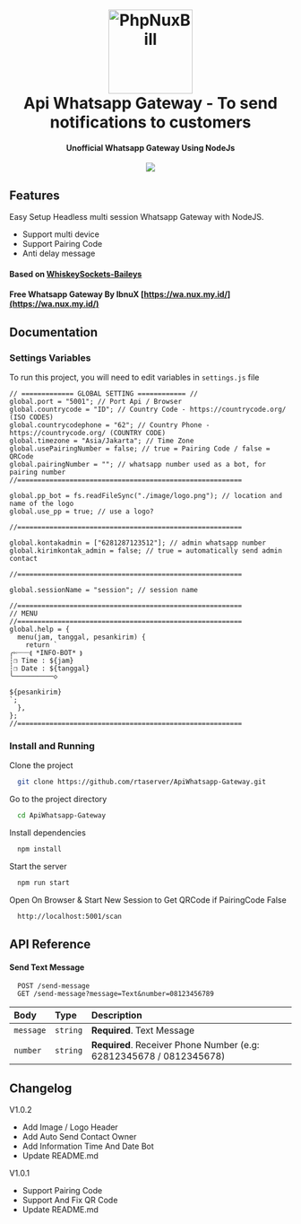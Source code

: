 <h1 align="center">
  <img src="https://upload.wikimedia.org/wikipedia/commons/thumb/6/6b/WhatsApp.svg/240px-WhatsApp.svg.png" alt="PhpNuxBill" width="150">
  <br>Api Whatsapp Gateway - To send notifications to customers<br>
</h1>

<h4 align="center">Unofficial Whatsapp Gateway Using NodeJs</h4>

<p align="center">
  <a href="https://github.com/rtaserver/ApiWhatsapp-Gateway/releases">
    <img src="https://img.shields.io/github/release/rtaserver/ApiWhatsapp-Gateway/all.svg?style=flat-square">
  </a>
</p>

## Features

Easy Setup Headless multi session Whatsapp Gateway with NodeJS.

- Support multi device
- Support Pairing Code
- Anti delay message

<p>

#### Based on [WhiskeySockets-Baileys](https://github.com/WhiskeySockets/Baileys)

#### Free Whatsapp Gateway By IbnuX [https://wa.nux.my.id/](https://wa.nux.my.id/)

<p>

## Documentation

### Settings Variables

To run this project, you will need to edit variables in `settings.js` file

```
// ============= GLOBAL SETTING ============ //
global.port = "5001"; // Port Api / Browser
global.countrycode = "ID"; // Country Code - https://countrycode.org/ (ISO CODES)
global.countrycodephone = "62"; // Country Phone - https://countrycode.org/ (COUNTRY CODE)
global.timezone = "Asia/Jakarta"; // Time Zone
global.usePairingNumber = false; // true = Pairing Code / false = QRCode
global.pairingNumber = ""; // whatsapp number used as a bot, for pairing number
//========================================================

global.pp_bot = fs.readFileSync("./image/logo.png"); // location and name of the logo
global.use_pp = true; // use a logo?

//========================================================

global.kontakadmin = ["6281287123512"]; // admin whatsapp number
global.kirimkontak_admin = false; // true = automatically send admin contact

//========================================================

global.sessionName = "session"; // session name

//========================================================
// MENU
//========================================================
global.help = {
  menu(jam, tanggal, pesankirim) {
    return `
╭✄┈┈┈⟬ *INFO-BOT* ⟭
┆❐ Time : ${jam}
┆❐ Date : ${tanggal}
╰──────────◇

${pesankirim}
`;
  },
};
//========================================================

```

### Install and Running

Clone the project

```bash
  git clone https://github.com/rtaserver/ApiWhatsapp-Gateway.git
```

Go to the project directory

```bash
  cd ApiWhatsapp-Gateway
```

Install dependencies

```bash
  npm install
```

Start the server

```bash
  npm run start
```

Open On Browser & Start New Session to Get QRCode if PairingCode False

```bash
  http://localhost:5001/scan
```

## API Reference

#### Send Text Message

```
  POST /send-message
  GET /send-message?message=Text&number=08123456789
```

| Body      | Type     | Description                                                         |
| :-------- | :------- | :------------------------------------------------------------------ |
| `message` | `string` | **Required**. Text Message                                          |
| `number`  | `string` | **Required**. Receiver Phone Number (e.g: 62812345678 / 0812345678) |

## Changelog

V1.0.2

- Add Image / Logo Header
- Add Auto Send Contact Owner
- Add Information Time And Date Bot
- Update README.md

V1.0.1

- Support Pairing Code
- Support And Fix QR Code
- Update README.md
